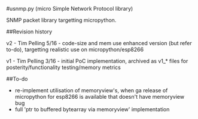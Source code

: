 #usnmp.py (micro Simple Network Protocol library)

SNMP packet library targetting micropython.



##Revision history

v2 - Tim Pelling 5/16 - code-size and mem use enhanced version (but refer to-do), targetting realistic use on micropython/esp8266

v1 - Tim Pelling 3/16 - initial PoC implementation, archived as v1_* files for posterity/functionality testing/memory metrics

##To-do

- re-implement utilisation of memoryview's, when ga release of micropython for esp8266 is available that doesn't have memoryview bug
- full 'ptr to buffered bytearray via memoryview' implementation
